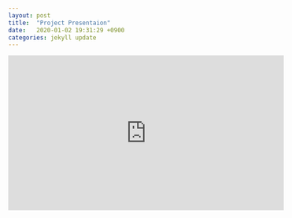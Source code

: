 ```yaml
---
layout: post
title:  "Project Presentaion"
date:   2020-01-02 19:31:29 +0900
categories: jekyll update
---
```

<iframe width="560" height="315" src="https://www.youtube.com/watch?v=2lij78JxmS4" 
        title="YouTube video player" frameborder="0" 
        allow="accelerometer; autoplay; clipboard-write; encrypted-media; gyroscope; picture-in-picture" 
        allowfullscreen>
</iframe>
